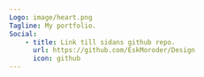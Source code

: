 ```yaml
---
Logo: image/heart.png
Tagline: My portfolio.
Social:
    - title: Link till sidans github repo.
      url: https://github.com/EskMoroder/Design
      icon: github
---
```

